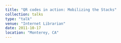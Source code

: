 ```yaml
---
title: "QR codes in action: Mobilizing the Stacks"
collection: talks
type: "talk"
venue: "Internet Librarian"
date: 2011-10-17
location: "Monterey, CA"
---
```

